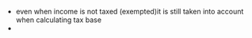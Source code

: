 - even when income is not taxed (exempted)it is still taken into account when calculating tax base
- 